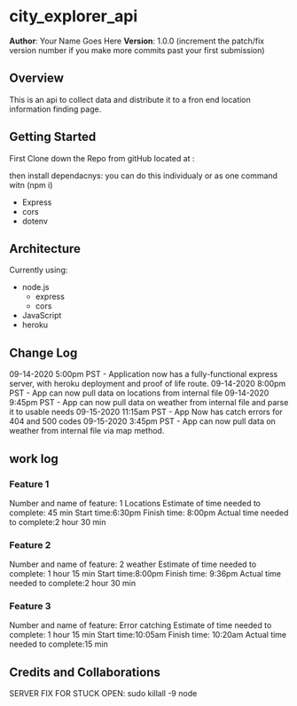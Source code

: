 # city_explorer_api

**Author**: Your Name Goes Here
**Version**: 1.0.0 (increment the patch/fix version number if you make more commits past your first submission)

## Overview

This is an api to collect data and distribute it to a fron end location information finding page.

## Getting Started

First Clone down the Repo from gitHub located at :

then install dependacnys:
you can do this individualy or as one command witn (npm i)

* Express
* cors
* dotenv

## Architecture

Currently using:

* node.js
  * express
  * cors
* JavaScript
* heroku

## Change Log

<!-- All times in PST-->

09-14-2020 5:00pm PST  - Application now has a fully-functional express server, with heroku deployment and proof of life route.
09-14-2020 8:00pm PST  - App can now pull data on locations from internal file
09-14-2020 9:45pm PST  - App can now pull data on weather from internal file and parse it to usable needs
09-15-2020 11:15am PST  - App Now has catch errors for 404 and 500 codes
09-15-2020 3:45pm PST  - App can now pull data on weather from internal file via map method.

## work log


### Feature 1

  Number and name of feature: 1 Locations
  Estimate of time needed to complete: 45 min
  Start time:6:30pm
  Finish time: 8:00pm
  Actual time needed to complete:2 hour 30 min

### Feature 2

  Number and name of feature: 2 weather
  Estimate of time needed to complete: 1 hour 15 min
  Start time:8:00pm
  Finish time: 9:36pm
  Actual time needed to complete:2 hour 30 min

### Feature 3

Number and name of feature: Error catching
Estimate of time needed to complete: 1 hour 15 min
Start time:10:05am
Finish time: 10:20am
Actual time needed to complete:15 min

## Credits and Collaborations


SERVER FIX FOR STUCK OPEN:
sudo killall -9 node